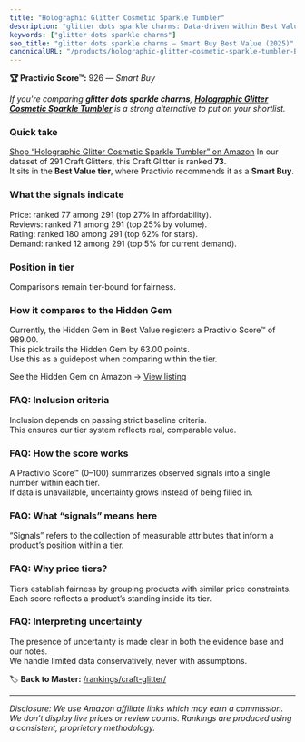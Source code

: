 ```yaml
---
title: "Holographic Glitter Cosmetic Sparkle Tumbler"
description: "glitter dots sparkle charms: Data-driven within Best Value ranking using the Practivio Score™. Positioned by quality, value, demand, findability, momentum."
keywords: ["glitter dots sparkle charms"]
seo_title: "glitter dots sparkle charms — Smart Buy Best Value (2025)"
canonicalURL: "/products/holographic-glitter-cosmetic-sparkle-tumbler-B09WV5JXVB/"
---
```


**🏆 Practivio Score™:** 926 — _Smart Buy_


*If you're comparing **glitter dots sparkle charms**, **[Holographic Glitter Cosmetic Sparkle Tumbler](https://www.amazon.com/dp/B09WV5JXVB?tag=practivio-20)** is a strong alternative to put on your shortlist.*
### Quick take
[Shop “Holographic Glitter Cosmetic Sparkle Tumbler” on Amazon](https://www.amazon.com/dp/B09WV5JXVB?tag=practivio-20)
In our dataset of 291 Craft Glitters, this Craft Glitter is ranked **73**.  
It sits in the **Best Value tier**, where Practivio recommends it as a **Smart Buy**.

### What the signals indicate
Price: ranked 77 among 291 (top 27% in affordability).  
Reviews: ranked 71 among 291 (top 25% by volume).  
Rating: ranked 180 among 291 (top 62% for stars).  
Demand: ranked 12 among 291 (top 5% for current demand).

### Position in tier
Comparisons remain tier-bound for fairness.

### How it compares to the Hidden Gem
Currently, the Hidden Gem in Best Value registers a Practivio Score™ of 989.00.  
This pick trails the Hidden Gem by 63.00 points.  
Use this as a guidepost when comparing within the tier.  

See the Hidden Gem on Amazon → [View listing](https://www.amazon.com/dp/B09VFKGL92?tag=practivio-20)

### FAQ: Inclusion criteria
Inclusion depends on passing strict baseline criteria.  
This ensures our tier system reflects real, comparable value.

### FAQ: How the score works
A Practivio Score™ (0–100) summarizes observed signals into a single number within each tier.  
If data is unavailable, uncertainty grows instead of being filled in.

### FAQ: What “signals” means here
“Signals” refers to the collection of measurable attributes that inform a product’s position within a tier.

### FAQ: Why price tiers?
Tiers establish fairness by grouping products with similar price constraints.  
Each score reflects a product’s standing inside its tier.

### FAQ: Interpreting uncertainty
The presence of uncertainty is made clear in both the evidence base and our notes.  
We handle limited data conservatively, never with assumptions.


🏷️ **Back to Master:** [/rankings/craft-glitter/](/rankings/craft-glitter/)

---
_Disclosure: We use Amazon affiliate links which may earn a commission. We don’t display live prices or review counts. Rankings are produced using a consistent, proprietary methodology._
